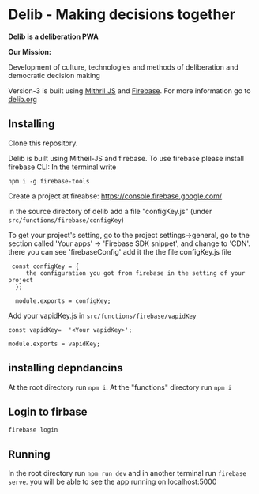 # Delib - Making decisions together

**Delib is a deliberation PWA**

**Our Mission:**

Development of culture, technologies and methods of deliberation and democratic decision making

Version-3 is built using [Mithril JS](https://mithril.js.org/) and [Firebase](https://firebase.google.com/). For more information go to [delib.org](http://delib.org)

## Installing

Clone this repository.

Delib is built using Mitheil-JS and firebase. To use firebase please install firebase CLI:
In the terminal write

`npm i -g firebase-tools`

Create a project at fireabse: https://console.firebase.google.com/

in the source directory of delib add a file "configKey.js" (under `src/functions/firebase/configKey`)

To get your project's setting, go to the project settings->general, go to the section called 'Your apps' -> 'Firebase SDK snippet', and change to 'CDN'. there you can see 'firebaseConfig' add it the the file configKey.js file

```
 const configKey = {
     the configuration you got from firebase in the setting of your project
  };

  module.exports = configKey;
  ```

Add your vapidKey.js in `src/functions/firebase/vapidKey`
```
const vapidKey=  '<Your vapidKey>';

module.exports = vapidKey;
```

## installing depndancins 
At the root directory run `npm i`.
At the "functions" directory run `npm i`

## Login to firbase 
`firebase login`
## Running
In the root directory run `npm run dev` and in another terminal run `firebase serve`.
you will be able to see the app running on localhost:5000


